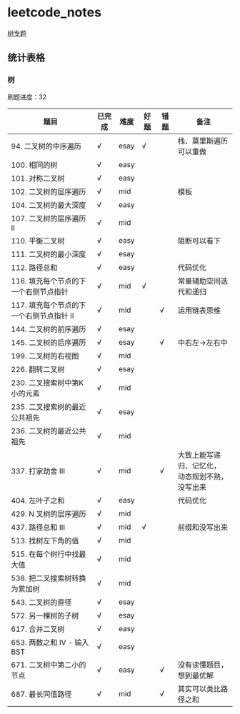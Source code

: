 # leetcode_notes

[树专题](https://github.com/junchao-ustc/leetcode_notes/blob/main/%E6%A0%91%E4%B8%93%E9%A2%98.md)

## 统计表格

### 树

刷题进度：32

| 题目                                     | 已完成 | 难度 | 好题 | 错题 | 备注                                                 |
| ---------------------------------------- | ------ | ---- | ---- | ---- | ---------------------------------------------------- |
| 94. 二叉树的中序遍历                     | √      | esay | √    |      | 栈、莫里斯遍历可以重做                               |
| 100. 相同的树                            | √      | easy |      |      |                                                      |
| 101. 对称二叉树                          | √      | easy |      |      |                                                      |
| 102. 二叉树的层序遍历                    | √      | mid  |      |      | 模板                                                 |
| 104. 二叉树的最大深度                    | √      | easy |      |      |                                                      |
| 107. 二叉树的层序遍历 II                 | √      | mid  |      |      |                                                      |
| 110. 平衡二叉树                          | √      | easy |      |      | 阻断可以看下                                         |
| 111. 二叉树的最小深度                    | √      | esay |      |      |                                                      |
| 112. 路径总和                            | √      | easy |      |      | 代码优化                                             |
| 116. 填充每个节点的下一个右侧节点指针    | √      | mid  | √    |      | 常量辅助空间迭代和递归                               |
| 117. 填充每个节点的下一个右侧节点指针 II | √      | mid  |      | √    | 运用链表思维                                         |
| 144. 二叉树的前序遍历                    | √      | esay |      |      |                                                      |
| 145. 二叉树的后序遍历                    | √      | esay |      | √    | 中右左->左右中                                       |
| 199. 二叉树的右视图                      | √      | mid  |      |      |                                                      |
| 226. 翻转二叉树                          | √      | esay |      |      |                                                      |
| 230. 二叉搜索树中第K小的元素             | √      | mid  |      |      |                                                      |
| 235. 二叉搜索树的最近公共祖先            | √      | esay |      |      |                                                      |
| 236. 二叉树的最近公共祖先                | √      | mid  |      |      |                                                      |
| 337. 打家劫舍 III                        | √      | mid  |      | √    | 大致上能写递归、记忆化，<br />动态规划不熟，没写出来 |
| 404. 左叶子之和                          | √      | easy |      |      | 代码优化                                             |
| 429. N 叉树的层序遍历                    | √      | mid  |      |      |                                                      |
| 437. 路径总和 III                        | √      | mid  | √    |      | 前缀和没写出来                                       |
| 513. 找树左下角的值                      | √      | mid  |      |      |                                                      |
| 515. 在每个树行中找最大值                | √      | mid  |      |      |                                                      |
| 538. 把二叉搜索树转换为累加树            | √      | mid  |      |      |                                                      |
| 543. 二叉树的直径                        | √      | esay |      |      |                                                      |
| 572. 另一棵树的子树                      | √      | esay |      |      |                                                      |
| 617. 合并二叉树                          | √      | easy |      |      |                                                      |
| 653. 两数之和 IV - 输入 BST              | √      | easy |      |      |                                                      |
| 671. 二叉树中第二小的节点                | √      | easy |      | √    | 没有读懂题目，想到最优解                             |
| 687. 最长同值路径                        | √      | mid  |      | √    | 其实可以类比路径之和                                 |
